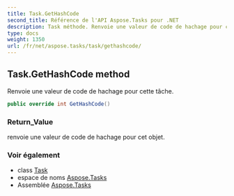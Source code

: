```yaml
---
title: Task.GetHashCode
second_title: Référence de l'API Aspose.Tasks pour .NET
description: Task méthode. Renvoie une valeur de code de hachage pour cette tâche.
type: docs
weight: 1350
url: /fr/net/aspose.tasks/task/gethashcode/
---
```

## Task.GetHashCode method

Renvoie une valeur de code de hachage pour cette tâche.

```csharp
public override int GetHashCode()
```

### Return_Value

renvoie une valeur de code de hachage pour cet objet.

### Voir également

* class [Task](../)
* espace de noms [Aspose.Tasks](../../task/)
* Assemblée [Aspose.Tasks](../../../)


